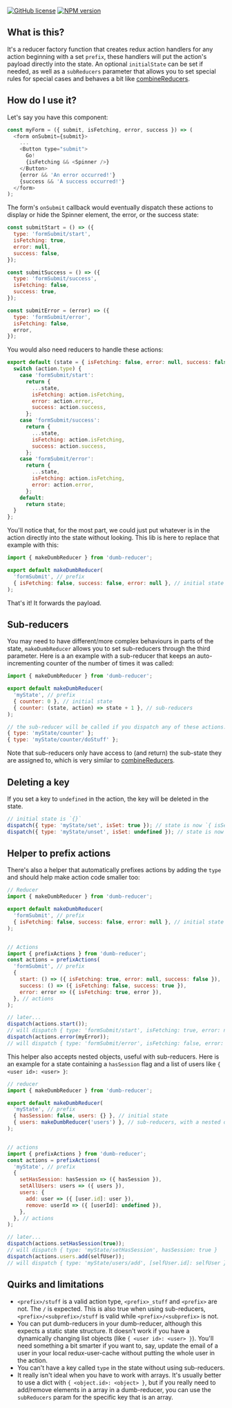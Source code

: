 [![GitHub license](https://img.shields.io/badge/license-MIT-blue.svg)](https://raw.githubusercontent.com/quentinvernot/dumb-reducer/master/LICENSE)
[![NPM version](https://img.shields.io/npm/v/dumb-reducer.svg)](https://www.npmjs.com/package/dumb-reducer)


## What is this?

It's a reducer factory function that creates redux action handlers for any action beginning with a set `prefix`, these handlers will put the action's payload directly into the state. An optional `initialState` can be set if needed, as well as a `subReducers` parameter that allows you to set special rules for special cases and behaves a bit like [combineReducers](https://redux.js.org/api/combinereducers#combinereducersreducers).


## How do I use it?

Let's say you have this component:
```js
const myForm = ({ submit, isFetching, error, success }) => (
  <form onSubmit={submit}>
    ...
    <Button type="submit">
      Go!
      {isFetching && <Spinner />}
    </Button>
    {error && 'An error occurred!'}
    {success && 'A success occurred!'}
  </form>
);
```

The form's `onSubmit` callback would eventually dispatch these actions to display or hide the Spinner element, the error, or the success state:
```js
const submitStart = () => ({
  type: 'formSubmit/start',
  isFetching: true,
  error: null,
  success: false,
});

const submitSuccess = () => ({
  type: 'formSubmit/success',
  isFetching: false,
  success: true,
});

const submitError = (error) => ({
  type: 'formSubmit/error',
  isFetching: false,
  error,
});
```

You would also need reducers to handle these actions:
```js
export default (state = { isFetching: false, error: null, success: false }, action = {}) => {
  switch (action.type) {
    case 'formSubmit/start':
      return {
        ...state,
        isFetching: action.isFetching,
        error: action.error,
        success: action.success,
      };
    case 'formSubmit/success':
      return {
        ...state,
        isFetching: action.isFetching,
        success: action.success,
      };
    case 'formSubmit/error':
      return {
        ...state,
        isFetching: action.isFetching,
        error: action.error,
      };
    default:
      return state;
  }
};
```

You'll notice that, for the most part, we could just put whatever is in the action directly into the state without looking. This lib is here to replace that example with this:
```js
import { makeDumbReducer } from 'dumb-reducer';

export default makeDumbReducer(
  'formSubmit', // prefix
  { isFetching: false, success: false, error: null }, // initial state
);
```

That's it! It forwards the payload.


## Sub-reducers

You may need to have different/more complex behaviours in parts of the state, `makeDumbReducer` allows you to set sub-reducers through the third parameter. Here is a an example with a sub-reducer that keeps an auto-incrementing counter of the number of times it was called:
```js
import { makeDumbReducer } from 'dumb-reducer';

export default makeDumbReducer(
  'myState', // prefix
  { counter: 0 }, // initial state
  { counter: (state, action) => state + 1 }, // sub-reducers
);

// the sub-reducer will be called if you dispatch any of these actions:
{ type: 'myState/counter' };
{ type: 'myState/counter/doStuff' };
```

Note that sub-reducers only have access to (and return) the sub-state they are assigned to, which is very similar to [combineReducers](https://redux.js.org/api/combinereducers#combinereducersreducers).


## Deleting a key

If you set a key to `undefined` in the action, the key will be deleted in the state.
```js
// initial state is `{}`
dispatch({ type: 'myState/set', isSet: true }); // state is now `{ isSet: true }`
dispatch({ type: 'myState/unset', isSet: undefined }); // state is now `{}`
```


## Helper to prefix actions

There's also a helper that automatically prefixes actions by adding the `type` and should help make action code smaller too:
```js
// Reducer
import { makeDumbReducer } from 'dumb-reducer';

export default makeDumbReducer(
  'formSubmit', // prefix
  { isFetching: false, success: false, error: null }, // initial state
);


// Actions
import { prefixActions } from 'dumb-reducer';
const actions = prefixActions(
  'formSubmit', // prefix
  {
    start: () => ({ isFetching: true, error: null, success: false }),
    success: () => ({ isFetching: false, success: true }),
    error: error => ({ isFetching: true, error }),
  }, // actions
);

// later...
dispatch(actions.start());
// will dispatch { type: 'formSubmit/start', isFetching: true, error: null, success: false }
dispatch(actions.error(myError));
// will dispatch { type: 'formSubmit/error', isFetching: false, error: myError }
```


This helper also accepts nested objects, useful with sub-reducers. Here is an example for a state containing a `hasSession` flag and a list of users like `{ <user id>: <user> }`:
```js
// reducer
import { makeDumbReducer } from 'dumb-reducer';

export default makeDumbReducer(
  'myState', // prefix
  { hasSession: false, users: {} }, // initial state
  { users: makeDumbReducer('users') }, // sub-reducers, with a nested dumb-reducer for the users
);


// actions
import { prefixActions } from 'dumb-reducer';
const actions = prefixActions(
  'myState', // prefix
  {
    setHasSession: hasSession => ({ hasSession }),
    setAllUsers: users => ({ users }),
    users: {
      add: user => ({ [user.id]: user }),
      remove: userId => ({ [userId]: undefined }),
    },
  }, // actions
);

// later...
dispatch(actions.setHasSession(true));
// will dispatch { type: 'myState/setHasSession', hasSession: true }
dispatch(actions.users.add(selfUser));
// will dispatch { type: 'myState/users/add', [selfUser.id]: selfUser }
```


## Quirks and limitations

* `<prefix>/stuff` is a valid action type, `<prefix>_stuff` and `<prefix>` are not. The `/` is expected. This is also true when using sub-reducers, `<prefix>/<subprefix>/stuff` is valid while `<prefix>/<subprefix>` is not.
* You can put dumb-reducers in your dumb-reducer, although this expects a static state structure. It doesn't work if you have a dynamically changing list objects (like `{ <user id>: <user> }`). You'll need something a bit smarter if you want to, say, update the email of a user in your local redux-user-cache without putting the whole user in the action.
* You can't have a key called `type` in the state without using sub-reducers.
* It really isn't ideal when you have to work with arrays. It's usually better to use a dict with `{ <object.id>: <object> }`, but if you really need to add/remove elements in a array in a dumb-reducer, you can use the `subReducers` param for the specific key that is an array.
